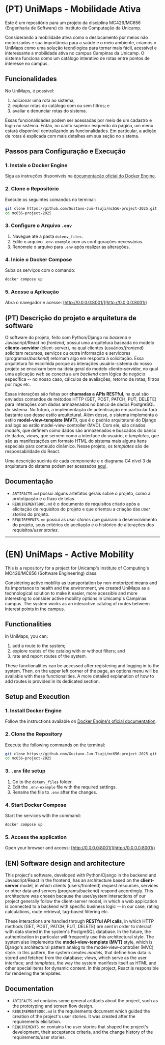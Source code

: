 # (PT) UniMaps - Mobilidade Ativa
Este é um repositório para um projeto da disciplina MC426/MC656 (Engenharia de Software) do Instituto de Computação da Unicamp.

Considerando a mobilidade ativa como o deslocamento por meios não motorizados e sua importância para a saúde e o meio ambiente, criamos o UniMaps como uma solução tecnólogica para tornar mais fácil, acessível e interessante a mobilidade ativa no campus Campinas da Unicamp. O sistema funciona como um catálogo interativo de rotas entre pontos de interesse no campus.

## Funcionalidades
No UniMaps, é possível:
1. adicionar uma rota ao sistema;
2. explorar rotas do catálogo com ou sem filtros; e
3. avaliar e denunciar rotas do sistema.

Essas funcionalidades podem ser acessadas por meio de um cadastro e login no sistema. Então, no canto superior esquerdo da página, um menu estará disponível centralizando as funcionalidades. Em particular, a adição de rotas é explicada com mais detalhes em sua seção no sistema.

## Passos para Configuração e Execução

### 1. Instale o Docker Engine
Siga as instruções disponíveis na [documentação oficial do Docker Engine](https://docs.docker.com/engine/install/).

### 2. Clone o Repositório
Execute os seguintes comandos no terminal:
```bash
git clone https://github.com/Gustavo-Jun-Tsuji/mc656-project-2025.git
cd mc656-project-2025
```

### 3. Configure o Arquivo `.env`
1. Navegue até a pasta `dotenv_files`.
2. Edite o arquivo `.env-example` com as configurações necessárias.
3. Renomeie o arquivo para `.env` após realizar as alterações.

### 4. Inicie o Docker Compose
Suba os serviços com o comando:
```bash
docker compose up
```

### 5. Acesse a Aplicação
Abra o navegador e acesse: [http://0.0.0.0:8001/](http://0.0.0.0:8001/)


## (PT) Descrição do projeto e arquitetura de software
O software do projeto, feito com Python/Django no _backend_ e Javascript/React no _frontend_, possui uma arquitetura baseada no modelo **cliente-servidor** (client-server), na qual clientes (usuários/_frontend_) solicitam recursos, serviços ou outra informação e servidores (programas/_backend_) retornam algo em resposta à solicitação. Essa arquitetura foi escolhida porque as interações usuário-sistema do nosso projeto se encaixam bem na ideia geral do modelo cliente-servidor, no qual uma aplicação _web_ se conecta a um _backend_ com lógica de negócio específica -- no nosso caso, cálculos de avaliações, retorno de rotas, filtros por _tags_ etc.

Essas interações são feitas por **chamadas a APIs RESTful**, na qual são enviados comandos de métodos HTTP (GET, POST, PATCH, PUT, DELETE) para interações com dados armazenados no banco de dados PostgreSQL do sistema. No futuro, a implementação de autenticação em particular fará bastante uso desse estilo arquitetural. Além desse, o sistema implementa o estilo **model-view-template (MVT)**, que é o padrão arquitetural do Django análogo ao estilo model-view-controller (MVC). Com ele, são criados _models_, que definem como dados são armazenados e buscados do banco de dados, _views_, que servem como a interface do usuário, e _templates_, que são as manifestações em formato HTML do sistema mais alguns itens especiais para conteúdo dinâmico. Nesse projeto, os _templates_ são de responsabilidade do React.

Uma descrição sucinta de cada componente e o diagrama C4 nível 3 da arquitetura do sistema podem ser acessados [aqui](componentdiagram.png).

## Documentação
- `ARTIFACTS.md` possui alguns artefatos gerais sobre o projeto, como a prototipação e o fluxo de telas.
- `REQUIREMENTSDOC.md` é o documento de requisitos criado após a elicitação de requisitos do projeto e que orientou a criação das _user stories_ do projeto.
- `REQUIREMENTS.md` possui as _user stories_ que guiaram o desenvolvimento do projeto, seus critérios de aceitação e o histórico de alterações dos requisitos/_user stories_.

---

# (EN) UniMaps - Active Mobility
This is a repository for a project for Unicamp's Institute of Computing's MC426/MC656 (Software Engineering) class.

Considering active mobility as transportation by non-motorized means and its importance to health and the environment, we created UniMaps as a technological solution to make it easier, more acessible and more interesting to consider active mobility options in Unicamp's Campinas campus. The system works as an interactive catalog of routes between interest points in the campus.

## Functionalities
In UniMaps, you can:
1. add a route to the system;
2. explore routes of the catalog with or without filters; and
3. rate and report routes of the system.

These functionalities can be accessed after registering and logging in to the system. Then, on the upper left corner of the page, an options menu will be available with these functionalities. A more detailed explanation of how to add routes is provided in its dedicated section.

## Setup and Execution

### 1. Install Docker Engine
Follow the instructions available on [Docker Engine's oficial documentation](https://docs.docker.com/engine/install/).

### 2. Clone the Repository
Execute the following commands on the terminal:
```bash
git clone https://github.com/Gustavo-Jun-Tsuji/mc656-project-2025.git
cd mc656-project-2025
```

### 3. `.env` file setup
1. Go to the `dotenv_files` folder.
2. Edit the `.env-example` file with the required settings.
3. Rename the file to `.env` after the changes.

### 4. Start Docker Compose
Start the services with the command:
```bash
docker compose up
```

### 5. Access the application
Open your browser and access: [http://0.0.0.0:8001/](http://0.0.0.0:8001/)

## (EN) Software design and architecture
This project's software, developed with Python/Django in the backend and Javascript/React in the frontend, has an architecture based on the **client-server** model, in which clients (users/frontend) request resources, services or other data and servers (programs/backend) respond accordingly. This architecture was chosen because the user/system interactions of our project generally follow the client-server model, in which a web application is connected to a backend with specific business logic -- in our case, rating calculations, route retrieval, tag-based filtering etc.

These interactions are handled through **RESTful API calls**, in which HTTP methods (GET, POST, PATCH, PUT, DELETE) are sent in order to interact with data stored in the system's PostgreSQL database. In the future, the authentication in particular will frequently use this architectural style. The system also implements the **model-view-template (MVT)** style, which is Django's architectural pattern analog to the model-view-controller (MVC) style. In this pattern, the system creates _models_, that define how data is stored and fetched from the database; _views_, which serve as the user interface; and _templates_, the way the system manifests itself as HTML and other special items for dynamic content. In this project, React is responsible for rendering the templates.

## Documentation
- `ARTIFACTS.md` contains some general artifacts about the project, such as the prototyping and screen flow design.
- `REQUIREMENTSDOC.md` is the requirements document which guided the creation of the project's user stories. It was created after the requirements elicitation.
- `REQUIREMENTS.md` contains the user stories that shaped the project's development, their acceptance criteria, and the change history of the requirements/user stories.
